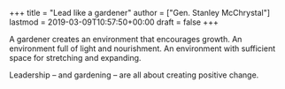 +++
title = "Lead like a gardener"
author = ["Gen. Stanley McChrystal"]
lastmod = 2019-03-09T10:57:50+00:00
draft = false
+++

A gardener creates an environment that encourages growth. An environment full of
light and nourishment. An environment with sufficient space for stretching and
expanding.

Leadership – and gardening – are all about creating positive change.
